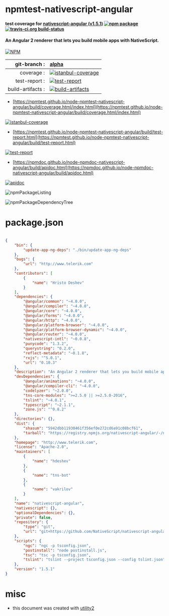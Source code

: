 # npmtest-nativescript-angular

#### test coverage for  [nativescript-angular (v1.5.1)](http://www.telerik.com)  [![npm package](https://img.shields.io/npm/v/npmtest-nativescript-angular.svg?style=flat-square)](https://www.npmjs.org/package/npmtest-nativescript-angular) [![travis-ci.org build-status](https://api.travis-ci.org/npmtest/node-npmtest-nativescript-angular.svg)](https://travis-ci.org/npmtest/node-npmtest-nativescript-angular)

#### An Angular 2 renderer that lets you build mobile apps with NativeScript.

[![NPM](https://nodei.co/npm/nativescript-angular.png?downloads=true&downloadRank=true&stars=true)](https://www.npmjs.com/package/nativescript-angular)

| git-branch : | [alpha](https://github.com/npmtest/node-npmtest-nativescript-angular/tree/alpha)|
|--:|:--|
| coverage : | [![istanbul-coverage](https://npmtest.github.io/node-npmtest-nativescript-angular/build/coverage.badge.svg)](https://npmtest.github.io/node-npmtest-nativescript-angular/build/coverage.html/index.html)|
| test-report : | [![test-report](https://npmtest.github.io/node-npmtest-nativescript-angular/build/test-report.badge.svg)](https://npmtest.github.io/node-npmtest-nativescript-angular/build/test-report.html)|
| build-artifacts : | [![build-artifacts](https://npmtest.github.io/node-npmtest-nativescript-angular/glyphicons_144_folder_open.png)](https://github.com/npmtest/node-npmtest-nativescript-angular/tree/gh-pages/build)|

- [https://npmtest.github.io/node-npmtest-nativescript-angular/build/coverage.html/index.html](https://npmtest.github.io/node-npmtest-nativescript-angular/build/coverage.html/index.html)

[![istanbul-coverage](https://npmtest.github.io/node-npmtest-nativescript-angular/build/screenCapture.buildCi.browser.%252Ftmp%252Fbuild%252Fcoverage.lib.html.png)](https://npmtest.github.io/node-npmtest-nativescript-angular/build/coverage.html/index.html)

- [https://npmtest.github.io/node-npmtest-nativescript-angular/build/test-report.html](https://npmtest.github.io/node-npmtest-nativescript-angular/build/test-report.html)

[![test-report](https://npmtest.github.io/node-npmtest-nativescript-angular/build/screenCapture.buildCi.browser.%252Ftmp%252Fbuild%252Ftest-report.html.png)](https://npmtest.github.io/node-npmtest-nativescript-angular/build/test-report.html)

- [https://npmdoc.github.io/node-npmdoc-nativescript-angular/build/apidoc.html](https://npmdoc.github.io/node-npmdoc-nativescript-angular/build/apidoc.html)

[![apidoc](https://npmdoc.github.io/node-npmdoc-nativescript-angular/build/screenCapture.buildCi.browser.%252Ftmp%252Fbuild%252Fapidoc.html.png)](https://npmdoc.github.io/node-npmdoc-nativescript-angular/build/apidoc.html)

![npmPackageListing](https://npmtest.github.io/node-npmtest-nativescript-angular/build/screenCapture.npmPackageListing.svg)

![npmPackageDependencyTree](https://npmtest.github.io/node-npmtest-nativescript-angular/build/screenCapture.npmPackageDependencyTree.svg)



# package.json

```json

{
    "bin": {
        "update-app-ng-deps": "./bin/update-app-ng-deps"
    },
    "bugs": {
        "url": "http://www.telerik.com"
    },
    "contributors": [
        {
            "name": "Hristo Deshev"
        }
    ],
    "dependencies": {
        "@angular/common": "~4.0.0",
        "@angular/compiler": "~4.0.0",
        "@angular/core": "~4.0.0",
        "@angular/forms": "~4.0.0",
        "@angular/http": "~4.0.0",
        "@angular/platform-browser": "~4.0.0",
        "@angular/platform-browser-dynamic": "~4.0.0",
        "@angular/router": "~4.0.0",
        "nativescript-intl": "~0.0.8",
        "punycode": "1.3.2",
        "querystring": "0.2.0",
        "reflect-metadata": "~0.1.8",
        "rxjs": "^5.0.1",
        "url": "0.10.3"
    },
    "description": "An Angular 2 renderer that lets you build mobile apps with NativeScript.",
    "devDependencies": {
        "@angular/animations": "~4.0.0",
        "@angular/compiler-cli": "~4.0.0",
        "codelyzer": "~2.0.0",
        "tns-core-modules": ">=2.5.0 || >=2.5.0-2016",
        "tslint": "~4.0.1",
        "typescript": "~2.1.1",
        "zone.js": "^0.8.2"
    },
    "directories": {},
    "dist": {
        "shasum": "5942dbb11930461f356ef0e272cd6a91c08bcf61",
        "tarball": "https://registry.npmjs.org/nativescript-angular/-/nativescript-angular-1.5.1.tgz"
    },
    "homepage": "http://www.telerik.com",
    "license": "Apache-2.0",
    "maintainers": [
        {
            "name": "hdeshev"
        },
        {
            "name": "tns-bot"
        },
        {
            "name": "vakrilov"
        }
    ],
    "name": "nativescript-angular",
    "nativescript": {},
    "optionalDependencies": {},
    "private": false,
    "repository": {
        "type": "git",
        "url": "git+https://github.com/NativeScript/nativescript-angular.git"
    },
    "scripts": {
        "ngc": "ngc -p tsconfig.json",
        "postinstall": "node postinstall.js",
        "tsc": "tsc -p tsconfig.json",
        "tslint": "tslint --project tsconfig.json --config tslint.json"
    },
    "version": "1.5.1"
}
```



# misc
- this document was created with [utility2](https://github.com/kaizhu256/node-utility2)
